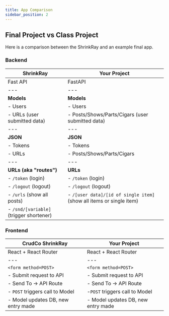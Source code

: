```yaml
---
title: App Comparison
sidebar_position: 2
---
```


## Final Project vs Class Project

Here is a comparison between the ShrinkRay and an example final app.

### Backend

|  ShrinkRay                             | Your Project
| -----------------------------------    | ------------------------------------
| Fast API                               | FastAPI
|   ---                                  |   ---
| **Models**                             | **Models**
| - Users                                | - Users
| - URLs (user submitted data)           | - Posts/Shows/Parts/Cigars (user submitted data)
|   ---                                  |   ---
| **JSON**                               | **JSON**
| - Tokens                               | - Tokens
| - URLs                                 | - Posts/Shows/Parts/Cigars
|   ---                                  |   ---
| **URLs (aka "routes")**                | **URLs**
| - `/token` (login)                     | - `/token` (login)
| - `/logout` (logout)                   | - `/logout` (logout)
| - `/urls` (show all posts)             | - `/[user data]/[id of single item]` (show all items or single item)
| - `/snd/[variable]` (trigger shortener)|

### Frontend

| CrudCo ShrinkRay                       | Your Project
| -----------------------------------    | ------------------------------------
| React + React Router                   | React + React Router
|   ---                                  |   ---
| `<form method=POST>`                   | `<form method=POST>`
| - Submit request to API                | - Submit request to API
| - Send To -> API Route                 | - Send To -> API Route
| - `POST` triggers call to Model        | -`POST` triggers call to Model
| - Model updates DB, new entry made     | - Model updates DB, new entry made
